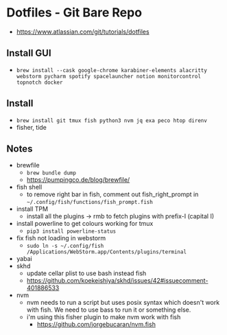 # Dotfiles - Git Bare Repo
- https://www.atlassian.com/git/tutorials/dotfiles

## Install GUI
- `brew install --cask google-chrome karabiner-elements alacritty webstorm pycharm spotify spacelauncher notion monitorcontrol topnotch docker`

## Install
- `brew install git tmux fish python3 nvm jq exa peco htop direnv`
- fisher, tide

## Notes
- brewfile
  - `brew bundle dump`
  - https://pumpingco.de/blog/brewfile/
- fish shell
  - to remove right bar in fish, comment out fish_right_prompt in `~/.config/fish/functions/fish_prompt.fish`
- install TPM
  - install all the plugins -> rmb to fetch plugins with prefix-I (capital I)
- install powerline to get colours working for tmux
  - `pip3 install powerline-status`
- fix fish not loading in webstorm
  - `sudo ln -s ~/.config/fish /Applications/WebStorm.app/Contents/plugins/terminal`
- yabai
- skhd
  - update cellar plist to use bash instead fish
  - https://github.com/koekeishiya/skhd/issues/42#issuecomment-401886533
- nvm
  - nvm needs to run a script but uses posix syntax which doesn't work with fish. We need to use bass to run it or something else.
  - i'm using this fisher plugin to make nvm work with fish
    - https://github.com/jorgebucaran/nvm.fish
